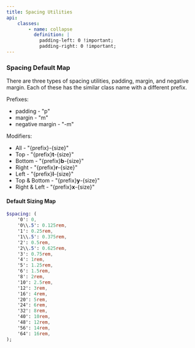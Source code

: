 ```yaml
---
title: Spacing Utilities
api: 
    classes:
        - name: collapse
          definition: |
            padding-left: 0 !important;
            padding-right: 0 !important;
---
```


### Spacing Default Map

There are three types of spacing utilities, padding, margin, and negative margin. Each of these has the similar class name with a different prefix. 

<div class="basic-block">

Prefixes:
- padding - "p" 
- margin - "m" 
- negative margin - "-m"

Modifiers: 
- All - "{prefix}-{size}"
- Top - "{prefix}**t**-{size}"
- Bottom - "{prefix}**b**-{size}"
- Right - "{prefix}**r**-{size}"
- Left - "{prefix}**l**-{size}"
- Top & Bottom - "{prefix}**y**-{size}"
- Right & Left - "{prefix}**x**-{size}"
 
</div>

#### Default Sizing Map

```sass
$spacing: (
    '0': 0,
    '0\\.5': 0.125rem,
    '1': 0.25rem,
    '1\\.5': 0.375rem,
    '2': 0.5rem,
    '2\\.5': 0.625rem,
    '3': 0.75rem,
    '4': 1rem,
    '5': 1.25rem,
    '6': 1.5rem,
    '8': 2rem,
    '10': 2.5rem,
    '12': 3rem,
    '16': 4rem,
    '20': 5rem,
    '24': 6rem,
    '32': 8rem,
    '40': 10rem,
    '48': 12rem,
    '56': 14rem,
    '64': 16rem,
);
```

<spacing-map></spacing-map>